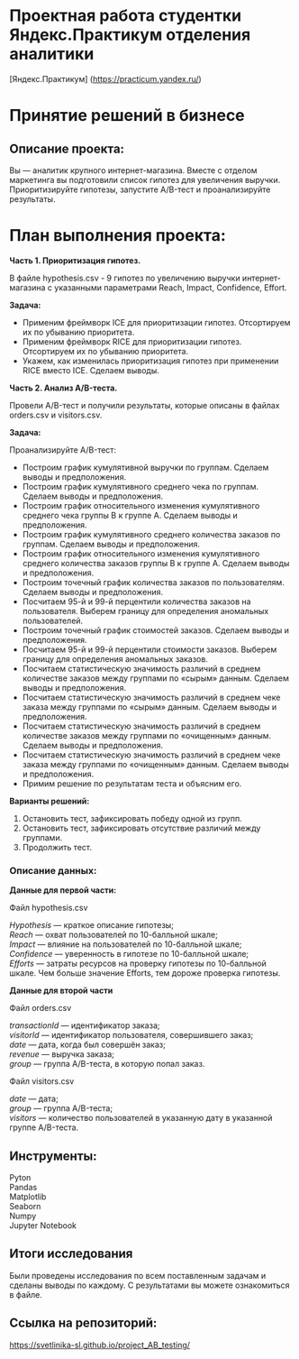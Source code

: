 # **Проектная работа студентки Яндекс.Практикум отделения аналитики**
[Яндекс.Практикум] (https://practicum.yandex.ru/)

# Принятие решений в бизнесе

## Описание проекта:
Вы — аналитик крупного интернет-магазина. Вместе с отделом маркетинга вы подготовили список гипотез для увеличения выручки. Приоритизируйте гипотезы, запустите A/B-тест и проанализируйте результаты.
    
# План выполнения проекта:
      
**Часть 1. Приоритизация гипотез.**  
      
В файле hypothesis.csv - 9 гипотез по увеличению выручки интернет-магазина с указанными параметрами Reach, Impact, Confidence, Effort.
      
**Задача:**  
* Применим фреймворк ICE для приоритизации гипотез. Отсортируем их по убыванию приоритета.  
* Применим фреймворк RICE для приоритизации гипотез. Отсортируем их по убыванию приоритета.  
* Укажем, как изменилась приоритизация гипотез при применении RICE вместо ICE. Сделаем выводы.
  
**Часть 2. Анализ A/B-теста.**    
      
Провели A/B-тест и получили результаты, которые описаны в файлах orders.csv и visitors.csv.  
    
**Задача:**  
      
Проанализируйте A/B-тест:  
      
* Построим график кумулятивной выручки по группам. Сделаем выводы и предположения.  
* Построим график кумулятивного среднего чека по группам. Сделаем выводы и предположения.  
* Построим график относительного изменения кумулятивного среднего чека группы B к группе A. Сделаем выводы и предположения.  
* Построим график кумулятивного среднего количества заказов по группам. Сделаем выводы и предположения.  
* Построим график относительного изменения кумулятивного среднего количества заказов группы B к группе A. Сделаем выводы и предположения.  
* Построим точечный график количества заказов по пользователям. Сделаем выводы и предположения.  
* Посчитаем 95-й и 99-й перцентили количества заказов на пользователя. Выберем границу для определения аномальных пользователей. 
* Построим точечный график стоимостей заказов. Сделаем выводы и предположения.  
* Посчитаем 95-й и 99-й перцентили стоимости заказов. Выберем границу для определения аномальных заказов.  
* Посчитаем статистическую значимость различий в среднем количестве заказов между группами по «сырым» данным. Сделаем выводы и предположения.  
* Посчитаем статистическую значимость различий в среднем чеке заказа между группами по «сырым» данным. Сделаем выводы и предположения.  
* Посчитаем статистическую значимость различий в среднем количестве заказов между группами по «очищенным» данным. Сделаем выводы и предположения.  
* Посчитаем статистическую значимость различий в среднем чеке заказа между группами по «очищенным» данным. Сделаем выводы и предположения.  
* Примим решение по результатам теста и объясним его.  
      
**Варианты решений:**  
      
1. Остановить тест, зафиксировать победу одной из групп.   
2. Остановить тест, зафиксировать отсутствие различий между группами.   
3. Продолжить тест.  


### Описание данных:
**Данные для первой части:**  
      
Файл hypothesis.csv  
    
*Hypothesis* — краткое описание гипотезы;  
*Reach* — охват пользователей по 10-балльной шкале;  
*Impact* — влияние на пользователей по 10-балльной шкале;  
*Confidence* — уверенность в гипотезе по 10-балльной шкале;  
*Efforts* — затраты ресурсов на проверку гипотезы по 10-балльной шкале. Чем больше значение Efforts, тем дороже проверка гипотезы.  
      
**Данные для второй части**  
      
Файл orders.csv  
      
*transactionId* — идентификатор заказа;  
*visitorId* — идентификатор пользователя, совершившего заказ;  
*date* — дата, когда был совершён заказ;  
*revenue* — выручка заказа;  
*group* — группа A/B-теста, в которую попал заказ.  
      
Файл visitors.csv  
      
*date* — дата;  
*group* — группа A/B-теста;  
*visitors* — количество пользователей в указанную дату в указанной группе A/B-теста.     


## Инструменты:
Pyton  
Pandas  
Matplotlib  
Seaborn  
Numpy  
Jupyter Notebook  

## Итоги исследования
Были проведены исследования по всем поставленным задачам и сделаны выводы по каждому. 
С результатами вы можете ознакомиться в файле.

## Ссылка на репозиторий: 
https://svetlinika-sl.github.io/project_AB_testing/
